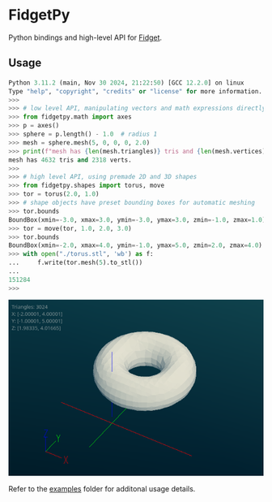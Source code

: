 # FidgetPy

Python bindings and high-level API for [Fidget](https://github.com/mkeeter/fidget).

## Usage

``` python
Python 3.11.2 (main, Nov 30 2024, 21:22:50) [GCC 12.2.0] on linux
Type "help", "copyright", "credits" or "license" for more information.
>>> 
>>> # low level API, manipulating vectors and math expressions directly
>>> from fidgetpy.math import axes
>>> p = axes()
>>> sphere = p.length() - 1.0  # radius 1
>>> mesh = sphere.mesh(5, 0, 0, 0, 2.0)
>>> print(f"mesh has {len(mesh.triangles)} tris and {len(mesh.vertices)} verts.")
mesh has 4632 tris and 2318 verts.
>>> 
>>> # high level API, using premade 2D and 3D shapes
>>> from fidgetpy.shapes import torus, move
>>> tor = torus(2.0, 1.0)
>>> # shape objects have preset bounding boxes for automatic meshing
>>> tor.bounds
BoundBox(xmin=-3.0, xmax=3.0, ymin=-3.0, ymax=3.0, zmin=-1.0, zmax=1.0)
>>> tor = move(tor, 1.0, 2.0, 3.0)
>>> tor.bounds
BoundBox(xmin=-2.0, xmax=4.0, ymin=-1.0, ymax=5.0, zmin=2.0, zmax=4.0)
>>> with open("./torus.stl", 'wb') as f:
...     f.write(tor.mesh(5).to_stl())
... 
151284
>>> 
```

![](images/torus_mesh_screenshot.png)

Refer to the [examples](examples/README.md) folder for additonal usage details.
